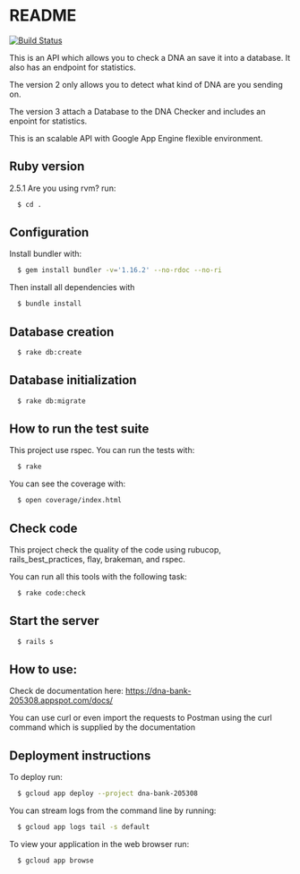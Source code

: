 # README

[![Build Status](https://travis-ci.org/EmanuelCadems/adn_bank.svg?branch=master)](https://travis-ci.org/EmanuelCadems/adn_bank)

This is an API which allows you to check a DNA an save it into a database. It also has an endpoint for statistics.

The version 2 only allows you to detect what kind of DNA are you sending on.

The version 3 attach a Database to the DNA Checker and includes an enpoint for statistics.

This is an scalable API with Google App Engine flexible environment.


## Ruby version


  2.5.1
    Are you using rvm?
    run:
```bash
  $ cd .
```

## Configuration


Install bundler with:
```bash
  $ gem install bundler -v='1.16.2' --no-rdoc --no-ri
```
Then install all dependencies with
```bash
  $ bundle install
```

## Database creation
```bash
  $ rake db:create
```

## Database initialization
```bash
  $ rake db:migrate
```

## How to run the test suite
This project use rspec. You can run the tests with:
```bash
  $ rake
```
You can see the coverage with:
```bash
  $ open coverage/index.html
```

## Check code
This project check the quality of the code using rubucop, rails_best_practices, flay, brakeman, and rspec.

You can run all this tools with the following task:
```bash
  $ rake code:check
```

## Start the server
```bash
  $ rails s
```

## How to use:
Check de documentation here:
  https://dna-bank-205308.appspot.com/docs/

You can use curl or even import the requests to Postman using the curl command which is supplied by the documentation

## Deployment instructions
To deploy run:
```bash
  $ gcloud app deploy --project dna-bank-205308
```
You can stream logs from the command line by running:
```bash
  $ gcloud app logs tail -s default
```
To view your application in the web browser run:
```bash
  $ gcloud app browse
 ```
